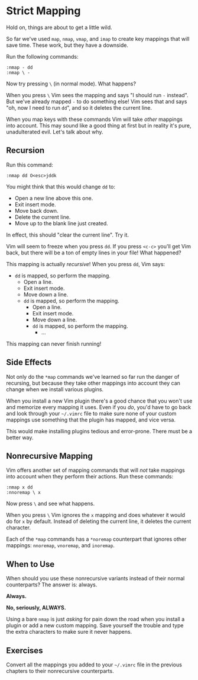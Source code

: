 Strict Mapping
==============

Hold on, things are about to get a little wild.

So far we've used `map`, `nmap`, `vmap`, and `imap` to create key mappings that
will save time.  These work, but they have a downside.

Run the following commands:

    :nmap - dd
    :nmap \ -

Now try pressing `\` (in normal mode).  What happens?

When you press `\` Vim sees the mapping and says "I should run `-` instead".
But we've already mapped `-` to do something else!  Vim sees that and says "oh,
now I need to run `dd`", and so it deletes the current line.

When you map keys with these commands Vim will take *other* mappings into
account.  This may sound like a good thing at first but in reality it's pure,
unadulterated evil.  Let's talk about why.

Recursion
---------

Run this command:

    :nmap dd O<esc>jddk

You might think that this would change `dd` to:

* Open a new line above this one.
* Exit insert mode.
* Move back down.
* Delete the current line.
* Move up to the blank line just created.

In effect, this should "clear the current line".  Try it.

Vim will seem to freeze when you press `dd`.  If you press `<c-c>` you'll get
Vim back, but there will be a ton of empty lines in your file!  What happened?

This mapping is actually *recursive*!  When you press `dd`, Vim says:

* `dd` is mapped, so perform the mapping.
    * Open a line.
    * Exit insert mode.
    * Move down a line.
    * `dd` is mapped, so perform the mapping.
        * Open a line.
        * Exit insert mode.
        * Move down a line.
        * `dd` is mapped, so perform the mapping.
            * ...

This mapping can never finish running!

Side Effects
------------

Not only do the `*map` commands we've learned so far run the danger of
recursing, but because they take other mappings into account they can change
when we install various plugins.

When you install a new Vim plugin there's a good chance that you won't use and
memorize every mapping it uses.  Even if you *do*, you'd have to go back and
look through your `~/.vimrc` file to make sure none of your custom mappings use
something that the plugin has mapped, and vice versa.

This would make installing plugins tedious and error-prone.  There must be
a better way.

Nonrecursive Mapping
--------------------

Vim offers another set of mapping commands that will *not* take mappings into
account when they perform their actions.  Run these commands:

    :nmap x dd
    :nnoremap \ x

Now press `\` and see what happens.

When you press `\` Vim ignores the `x` mapping and does whatever it would do for
`x` by default.  Instead of deleting the current line, it deletes the current
character.

Each of the `*map` commands has a `*noremap` counterpart that ignores other
mappings: `nnoremap`, `vnoremap`, and `inoremap`.

When to Use
-----------

When should you use these nonrecursive variants instead of their normal
counterparts?  The answer is: always.

**Always.**

**No, seriously, ALWAYS.**

Using a bare `nmap` is just *asking* for pain down the road when you install
a plugin or add a new custom mapping.  Save yourself the trouble and type the
extra characters to make sure it never happens.

Exercises
---------

Convert all the mappings you added to your `~/.vimrc` file in the previous
chapters to their nonrecursive counterparts.
